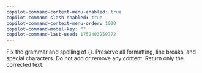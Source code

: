```yaml
---
copilot-command-context-menu-enabled: true
copilot-command-slash-enabled: true
copilot-command-context-menu-order: 1000
copilot-command-model-key: ""
copilot-command-last-used: 1752403259772
---
```

Fix the grammar and spelling of {}. Preserve all formatting, line breaks, and special characters. Do not add or remove any content. Return only the corrected text.